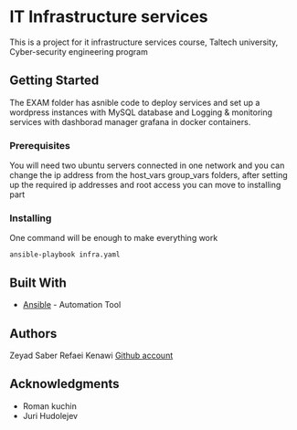 # IT Infrastructure services

This is a project for it infrastructure services course, Taltech university,
Cyber-security engineering program
## Getting Started

The EXAM folder has asnible code to deploy services and set up a wordpress instances with MySQL database and Logging & monitoring services with dashborad manager grafana in docker containers.
### Prerequisites

You will need two ubuntu servers connected in one network and you can change the ip address from the host_vars group_vars folders, after setting up the required ip addresses and root access you can move to installing part

### Installing

One command will be enough to make everything work

```
ansible-playbook infra.yaml
```


## Built With

* [Ansible](https://www.ansible.com) - Automation Tool

## Authors


Zeyad Saber Refaei Kenawi [Github account](https://github.com/zekena) 
## Acknowledgments

* Roman kuchin 
* Juri Hudolejev
